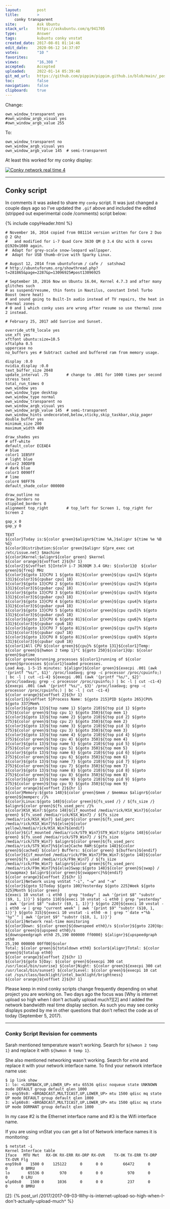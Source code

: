 ```yaml
---
layout:       post
title:        >
    conky transparent
site:         Ask Ubuntu
stack_url:    https://askubuntu.com/q/941705
type:         Answer
tags:         kubuntu conky vnstat
created_date: 2017-08-01 01:14:46
edit_date:    2020-06-12 14:37:07
votes:        "10 "
favorites:    
views:        "16,308 "
accepted:     Accepted
uploaded:     2022-01-14 05:39:48
git_md_url:   https://github.com/pippim/pippim.github.io/blob/main/_posts/2017/2017-08-01-conky-transparent.md
toc:          false
navigation:   false
clipboard:    true
---
```


Change:

``` 
own_window_transparent yes
#own_window_argb_visual yes
#own_window_argb_value 255

```

To:

``` 
own_window_transparent no
own_window_argb_visual yes
own_window_argb_value 145  # semi-transparent

```

At least this worked for my conky display:

[![Conky network real time 4][1]][1]


----------

## Conky script

In comments it was asked to share my `conky` script. It was just changed a couple days ago so I've updated the `.gif` above and included the edited (stripped out experimental code /comments) script below:

{% include copyHeader.html %}
``` 
# November 16, 2014 copied from 081114 version written for Core 2 Duo @ 2 Ghz
#   and modified for i-7 Quad Core 3630 QM @ 3.4 Ghz with 8 cores @1920x1080 again.
#  Adapt for grey-scale snow-leopard wallpaper.
#  Adapt for USB thumb-drive with Sparky Linux.

# August 12, 2014 from ubuntuforum / cafe /  satshow2
# http://ubuntuforums.org/showthread.php?t=281865&page=2287&p=13096925#post13096925

# September 10, 2016 Now on Ubuntu 16.04, Kernel 4.7.3 and after many glitches such
# as suspend/resume, thin fonts in Nautilus, constant Intel Turbo Boost (more heat)
# and sound going to Built-In audio instead of TV repairs, the heat in thermal zones
# 0 and 1 which conky uses are wrong after resume so use thermal zone 2 instead.

# February 25, 2017 add Sunrise and Sunset.

override_utf8_locale yes
use_xft yes
xftfont ubuntu:size=10.5
xftalpha 0.5
uppercase no
no_buffers yes # Subtract cached and buffered ram from memory usage.

display :0.0
nvidia_display :0.0
text_buffer_size 2048
update_interval .75        # change to .001 for 1000 times per second stress test
total_run_times 0
own_window yes
own_window_type desktop
own_window_type normal
own_window_transparent no
own_window_argb_visual yes
own_window_argb_value 145  # semi-transparent
own_window_hints undecorated,below,sticky,skip_taskbar,skip_pager
double_buffer yes
minimum_size 200
maximum_width 400

draw_shades yes
# off-white
default_color ECEAE4
# blue
color1 1EB5FF
# light blue
color2 30DDFB
# dark blue
color3 0090ff
# lime
color4 98FF76
default_shade_color 000000

draw_outline no
draw_borders no
stippled_borders 0
alignment top_right        # top_left for Screen 1, top_right for Screen 2

gap_x 0
gap_y 0

TEXT
${color}Today is:${color green}$alignr${time %A,}$alignr ${time %e %B %G}
${color}Distribution:${color green}$alignr ${pre_exec cat /etc/issue.net} $machine
${color}Kernel:$alignr${color green} $kernel
${color orange}${voffset 2}${hr 1}
${color2}${voffset 5}Intel® i-7 3630QM 3.4 GHz: ${color1}@  ${color green}${freq} MHz   
${color}${goto 13}CPU 1 ${goto 81}${color green}${cpu cpu1}% ${goto 131}${color3}${cpubar cpu1 18}
${color}${goto 13}CPU 2 ${goto 81}${color green}${cpu cpu2}% ${goto 131}${color3}${cpubar cpu2 18}
${color}${goto 13}CPU 3 ${goto 81}${color green}${cpu cpu3}% ${goto 131}${color3}${cpubar cpu3 18}
${color}${goto 13}CPU 4 ${goto 81}${color green}${cpu cpu4}% ${goto 131}${color3}${cpubar cpu4 18}
${color}${goto 13}CPU 5 ${goto 81}${color green}${cpu cpu5}% ${goto 131}${color3}${cpubar cpu5 18}
${color}${goto 13}CPU 6 ${goto 81}${color green}${cpu cpu6}% ${goto 131}${color3}${cpubar cpu6 18}
${color}${goto 13}CPU 7 ${goto 81}${color green}${cpu cpu7}% ${goto 131}${color3}${cpubar cpu7 18}
${color}${goto 13}CPU 8 ${goto 81}${color green}${cpu cpu8}% ${goto 131}${color3}${cpubar cpu8 18}
${color1}All CPU ${color green}${cpu}% ${goto 131}${color1}Temp: ${color green}${hwmon 2 temp 1}°C ${goto 250}${color1}Up: ${color green}$uptime
${color green}$running_processes ${color1}running of ${color green}$processes ${color1}loaded processes.
Load Avg. 1-5-15 minutes: ${alignr}${color green}${execpi .001 (awk '{printf "%s/", $1}' /proc/loadavg; grep -c processor /proc/cpuinfo;) | bc -l | cut -c1-4} ${execpi .001 (awk '{printf "%s/", $2}' /proc/loadavg; grep -c processor /proc/cpuinfo;) | bc -l | cut -c1-4} ${execpi .001 (awk '{printf "%s/", $3}' /proc/loadavg; grep -c processor /proc/cpuinfo;) | bc -l | cut -c1-4}
${color orange}${voffset 2}${hr 1}
${color1}${voffset 5}Process Name: ${goto 215}PID ${goto 265}CPU% ${goto 337}Mem%
${color}${goto 13}${top name 1} ${goto 210}${top pid 1} ${goto 275}${color green}${top cpu 1} ${goto 350}${top mem 1}
${color}${goto 13}${top name 2} ${goto 210}${top pid 2} ${goto 275}${color green}${top cpu 2} ${goto 350}${top mem 2}
${color}${goto 13}${top name 3} ${goto 210}${top pid 3} ${goto 275}${color green}${top cpu 3} ${goto 350}${top mem 3}
${color}${goto 13}${top name 4} ${goto 210}${top pid 4} ${goto 275}${color green}${top cpu 4} ${goto 350}${top mem 4}
${color}${goto 13}${top name 5} ${goto 210}${top pid 5} ${goto 275}${color green}${top cpu 5} ${goto 350}${top mem 5}
${color}${goto 13}${top name 6} ${goto 210}${top pid 6} ${goto 275}${color green}${top cpu 6} ${goto 350}${top mem 6}
${color}${goto 13}${top name 7} ${goto 210}${top pid 7} ${goto 275}${color green}${top cpu 7} ${goto 350}${top mem 7}
${color}${goto 13}${top name 8} ${goto 210}${top pid 8} ${goto 275}${color green}${top cpu 8} ${goto 350}${top mem 8}
${color}${goto 13}${top name 9} ${goto 210}${top pid 9} ${goto 275}${color green}${top cpu 9} ${goto 350}${top mem 9}
${color orange}${voffset 2}${hr 1}
${color}Memory:${goto 148}${color green}$mem / $memmax $alignr${color green}${memperc /}%
${color}Linux:${goto 148}${color green}${fs_used /} / ${fs_size /} $alignr${color green}${fs_used_perc /}%
${color}KSX_Win7:${goto 148}${if_mounted /media/rick/KSX_Win7}${color green} ${fs_used /media/rick/KSX_Win7} / ${fs_size /media/rick/KSX_Win7} $alignr${color green}${fs_used_perc /media/rick/KSX_Win7}%${else}${color yellow}/media/rick/KSX_Win7${endif}
${color}${if_mounted /media/rick/ST9_Win7}ST9_Win7:${goto 148}${color green} ${fs_used /media/rick/ST9_Win7} / ${fs_size /media/rick/ST9_Win7} $alignr${color green}${fs_used_perc /media/rick/ST9_Win7}%${else}Cache RAM:${goto 148}${color green}${cached} ${color} Buffers: ${color green} ${buffers}${endif}
${color}${if_mounted /media/rick/F9m_Win7}F9m_Win7:${goto 148}${color green}${fs_used /media/rick/F9m_Win7} / ${fs_size /media/rick/F9m_Win7} $alignr${color green}${fs_used_perc /media/rick/F9m_Win7}%${else}Swap:${goto 148}${color green}${swap} / ${swapmax} $alignr${color green}${swapperc}%${endif}
${color orange}${voffset 2}${hr 1}
${color1}Network using vnStat "-i", "-w" and "-m"
${color}${goto 5}Today ${goto 100}Yesterday ${goto 225}Week ${goto 325}Month ${color green}
${execi 10 vnstat -i eth0 | grep "today" | awk '{print $8" "substr ($9, 1, 1)}'} ${goto 110}${execi 10 vnstat -i eth0 | grep "yesterday" | awk '{print $8" "substr ($9, 1, 1)}'} ${goto 220}${execi 10 vnstat -i eth0 -w | grep "current week" | awk '{print $9" "substr ($10, 1, 1)}'} ${goto 315}${execi 10 vnstat -i eth0 -m | grep "`date +"%b '%y"`" | awk '{print $9" "substr ($10, 1, 1)}'}
${color1}Network real-time monitoring
${color}Down: ${color green}${downspeed eth0}/s ${color}${goto 220}Up: ${color green}${upspeed eth0}/s
${downspeedgraph eth0 25,190 000000 ff0000} ${alignr}${upspeedgraph eth0
25,190 000000 00ff00}$color
Total: ${color green}${totaldown eth0} $color${alignr}Total: ${color green}${totalup eth0}
${color orange}${voffset 2}${hr 1}
${color}${goto 5}Day: ${color green}${execpi 300 cat /usr/local/bin/sunrise} ${color}Night: ${color green}${execpi 300 cat /usr/local/bin/sunset} ${color}Level: ${color green}${execpi 10 cat cat /sys/class/backlight/intel_backlight/brightness}
${color orange}${voffset 2}${hr 1}

```

Please keep in mind conky scripts change frequently depending on what project you are working on. Two days ago the focus was [Why is internet upload so high when I don&#39;t actually upload much?][2] and I added the network bandwidth real time display section. As such you may see conky displays posted by me in other questions that don't reflect the code as of today (September 5, 2017).


----------

### Conky Script Revision for comments

Sarah mentioned temperature wasn't working. Search for `${hwmon 2 temp 1}` and replace it with `${hwmon 0 temp 1}`.

She also mentioned networking wasn't working. Search for `eth0` and replace it with your network interface name. To find your network interface name use:

``` 
$ ip link show
1: lo: <LOOPBACK,UP,LOWER_UP> mtu 65536 qdisc noqueue state UNKNOWN mode DEFAULT group default qlen 1000
2: enp59s0: <BROADCAST,MULTICAST,UP,LOWER_UP> mtu 1500 qdisc mq state UP mode DEFAULT group default qlen 1000
3: wlp60s0: <BROADCAST,MULTICAST,UP,LOWER_UP> mtu 1500 qdisc mq state UP mode DORMANT group default qlen 1000

```

In my case #2 is the Ethernet interface name and #3 is the Wifi interface name.

If you are using vnStat you can get a list of Network interface names it is monitoring:

``` 
$ netstat -i
Kernel Interface table
Iface   MTU Met   RX-OK RX-ERR RX-DRP RX-OVR    TX-OK TX-ERR TX-DRP TX-OVR Flg
enp59s0    1500 0    125122      0      0 0         66472      0      0      0 BMRU
lo        65536 0       970      0      0 0           970      0      0      0 LRU
wlp60s0    1500 0      1036      0      0 0           237      0      0      0 BMRU

```

  [1]: https://i.stack.imgur.com/meM7C.gif
  [2]: {% post_url /2017/2017-09-03-Why-is-internet-upload-so-high-when-I-don't-actually-upload-much^ %}


